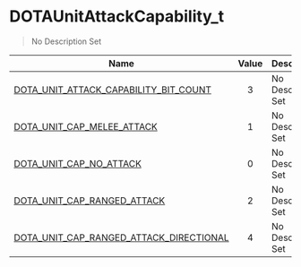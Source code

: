 # DOTAUnitAttackCapability_t
> No Description Set

Name|Value|Description|Client
--|:--:|--|:--:
[DOTA_UNIT_ATTACK_CAPABILITY_BIT_COUNT](DOTA_UNIT_ATTACK_CAPABILITY_BIT_COUNT)|3|No Description Set|❌
[DOTA_UNIT_CAP_MELEE_ATTACK](DOTA_UNIT_CAP_MELEE_ATTACK)|1|No Description Set|❌
[DOTA_UNIT_CAP_NO_ATTACK](DOTA_UNIT_CAP_NO_ATTACK)|0|No Description Set|❌
[DOTA_UNIT_CAP_RANGED_ATTACK](DOTA_UNIT_CAP_RANGED_ATTACK)|2|No Description Set|❌
[DOTA_UNIT_CAP_RANGED_ATTACK_DIRECTIONAL](DOTA_UNIT_CAP_RANGED_ATTACK_DIRECTIONAL)|4|No Description Set|❌
